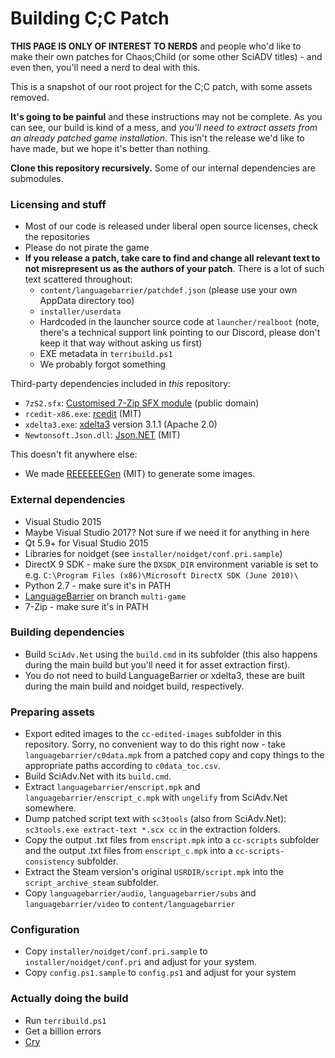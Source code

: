 # Building C;C Patch

**THIS PAGE IS ONLY OF INTEREST TO NERDS** and people who'd like to make their own patches for Chaos;Child (or some other SciADV titles) - and even then, you'll need a nerd to deal with this.

This is a snapshot of our root project for the C;C patch, with some assets removed.

**It's going to be painful** and these instructions may not be complete. As you can see, our build is kind of a mess, and *you'll need to extract assets from an already patched game installation*. This isn't the release we'd like to have made, but we hope it's better than nothing.

**Clone this repository recursively.** Some of our internal dependencies are submodules.

### Licensing and stuff

- Most of our code is released under liberal open source licenses, check the repositories
- Please do not pirate the game
- **If you release a patch, take care to find and change all relevant text to not misrepresent us as the authors of your patch**. There is a lot of such text scattered throughout:
  - `content/languagebarrier/patchdef.json` (please use your own AppData directory too)
  - `installer/userdata`
  - Hardcoded in the launcher source code at `launcher/realboot` (note, there's a technical support link pointing to our Discord, please don't keep it that way without asking us first)
  - EXE metadata in `terribuild.ps1`
  - We probably forgot something

Third-party dependencies included in *this* repository:

- `7zS2.sfx`: [Customised 7-Zip SFX module](https://github.com/CommitteeOfZero/lzma-sdk) (public domain)
- `rcedit-x86.exe`: [rcedit](https://github.com/electron/rcedit) (MIT)
- `xdelta3.exe`: [xdelta3](https://github.com/jmacd/xdelta) version 3.1.1 (Apache 2.0)
- `Newtonsoft.Json.dll`: [Json.NET](https://github.com/JamesNK/Newtonsoft.Json) (MIT)

This doesn't fit anywhere else:

- We made [REEEEEEGen](https://github.com/CommitteeOfZero/REEEEEEGen) (MIT) to generate some images.

### External dependencies

- Visual Studio 2015
- Maybe Visual Studio 2017? Not sure if we need it for anything in here
- Qt 5.9+ for Visual Studio 2015
- Libraries for noidget (see `installer/noidget/conf.pri.sample`)
- DirectX 9 SDK - make sure the `DXSDK_DIR` environment variable is set to e.g. `C:\Program Files (x86)\Microsoft DirectX SDK (June 2010)\`
- Python 2.7 - make sure it's in PATH
- [LanguageBarrier](https://github.com/CommitteeOfZero/LanguageBarrier/tree/multi-game) on branch `multi-game`
- 7-Zip - make sure it's in PATH

### Building dependencies

- Build `SciAdv.Net` using the `build.cmd` in its subfolder (this also happens during the main build but you'll need it for asset extraction first).
- You do not need to build LanguageBarrier or xdelta3, these are built during the main build and noidget build, respectively.

### Preparing assets

- Export edited images to the `cc-edited-images` subfolder in this repository. Sorry, no convenient way to do this right now - take `languagebarrier/c0data.mpk` from a patched copy and copy things to the appropriate paths according to `c0data_toc.csv`.
- Build SciAdv.Net with its `build.cmd`.
- Extract `languagebarrier/enscript.mpk` and `languagebarrier/enscript_c.mpk` with `ungelify` from SciAdv.Net somewhere.
- Dump patched script text with `sc3tools` (also from SciAdv.Net): `sc3tools.exe extract-text *.scx cc` in the extraction folders.
- Copy the output .txt files from `enscript.mpk` into a `cc-scripts` subfolder and the output .txt files from `enscript_c.mpk` into a `cc-scripts-consistency` subfolder.
- Extract the Steam version's original `USRDIR/script.mpk` into the `script_archive_steam` subfolder.
- Copy `languagebarrier/audio`, `languagebarrier/subs` and `languagebarrier/video` to `content/languagebarrier`

### Configuration

- Copy `installer/noidget/conf.pri.sample` to `installer/noidget/conf.pri` and adjust for your system.
- Copy `config.ps1.sample` to `config.ps1` and adjust for your system

### Actually doing the build

- Run `terribuild.ps1`
- Get a billion errors
- [Cry](https://discord.gg/rq4GGCh)